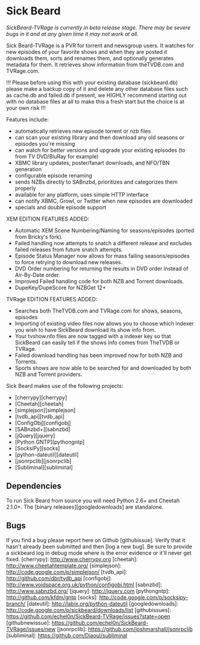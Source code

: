 Sick Beard
=====

*SickBeard-TVRage  is currently in beta release stage. There may be severe bugs in it and at any given time it may not work at all.*

Sick Beard-TVRage is a PVR for torrent and newsgroup users. It watches for new episodes of your favorite shows and when they are posted it downloads them, sorts and renames them, and optionally generates metadata for them. It retrieves show information from theTVDB.com and TVRage.com.

!!! Please before using this with your existing database (sickbeard.db) please make a backup copy of it and delete any other database files such as cache.db and failed.db if present, we HIGHLY recommend starting out with no database files at all to make this a fresh start but the choice is at your own risk !!!

Features include:

* automatically retrieves new episode torrent or nzb files
* can scan your existing library and then download any old seasons or episodes you're missing
* can watch for better versions and upgrade your existing episodes (to from TV DVD/BluRay for example)
* XBMC library updates, poster/fanart downloads, and NFO/TBN generation
* configurable episode renaming
* sends NZBs directly to SABnzbd, prioritizes and categorizes them properly
* available for any platform, uses simple HTTP interface
* can notify XBMC, Growl, or Twitter when new episodes are downloaded
* specials and double episode support

XEM EDITION FEATURES ADDED:
- Automatic XEM Scene Numbering/Naming for seasons/episodes (ported from Bricky's fork).
- Failed handling now attempts to snatch a different release and excludes failed releases from future snatch attempts.
- Episode Status Manager now allows for mass failing seasons/episodes to force retrying to download new releases.
- DVD Order numbering for returning the results in DVD order instead of Air-By-Date order.
- Improved Failed handling code for both NZB and Torrent downloads.
- DupeKey/DupeScore for NZBGet 12+

TVRage EDITION FEATURES ADDED:
- Searches both TheTVDB.com and TVRage.com for shows, seasons, episodes
- Importing of existing video files now allows you to choose which indexer you wish to have SickBeard download its show info from.
- Your tvshow.nfo files are now tagged with a indexer key so that SickBeard can easily tell if the shows info comes from TheTVDB or TVRage.
- Failed download handling has been improved now for both NZB and Torrents.
- Sports shows are now able to be searched for and downloaded by both NZB and Torrent providers.

Sick Beard makes use of the following projects:

* [cherrypy][cherrypy]
* [Cheetah][cheetah]
* [simplejson][simplejson]
* [tvdb_api][tvdb_api]
* [ConfigObj][configobj]
* [SABnzbd+][sabnzbd]
* [jQuery][jquery]
* [Python GNTP][pythongntp]
* [SocksiPy][socks]
* [python-dateutil][dateutil]
* [jsonrpclib][jsonrpclib]
* [Subliminal][subliminal]

## Dependencies

To run Sick Beard from source you will need Python 2.6+ and Cheetah 2.1.0+. The [binary releases][googledownloads] are standalone.

## Bugs

If you find a bug please report here on Github [githubissue]. Verify that it hasn't already been submitted and then [log a new bug]. Be sure to provide a sickbeard log in debug mode where is the error evidence or it'll never get fixed.
[cherrypy]: http://www.cherrypy.org
[cheetah]: http://www.cheetahtemplate.org/
[simplejson]: http://code.google.com/p/simplejson/ 
[tvdb_api]: http://github.com/dbr/tvdb_api
[configobj]: http://www.voidspace.org.uk/python/configobj.html
[sabnzbd]: http://www.sabnzbd.org/
[jquery]: http://jquery.com
[pythongntp]: http://github.com/kfdm/gntp
[socks]: http://code.google.com/p/socksipy-branch/
[dateutil]: http://labix.org/python-dateutil
[googledownloads]: http://code.google.com/p/sickbeard/downloads/list
[githubissues]: https://github.com/echel0n/SickBeard-TVRage/issues?state=open
[githubnewissue]: https://github.com/echel0n/SickBeard-TVRage/issues/new
[jsonrpclib]: https://github.com/joshmarshall/jsonrpclib
[subliminal]: https://github.com/Diaoul/subliminal